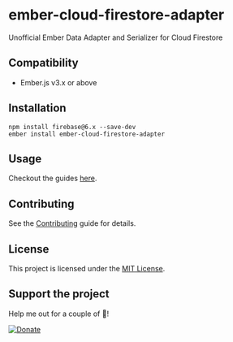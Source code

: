 ember-cloud-firestore-adapter
==============================================================================

Unofficial Ember Data Adapter and Serializer for Cloud Firestore


Compatibility
------------------------------------------------------------------------------

* Ember.js v3.x or above


Installation
------------------------------------------------------------------------------

```
npm install firebase@6.x --save-dev
ember install ember-cloud-firestore-adapter
```

Usage
------------------------------------------------------------------------------

Checkout the guides [here](https://github.com/mikkopaderes/ember-cloud-firestore-adapter/tree/master/guides).

Contributing
------------------------------------------------------------------------------

See the [Contributing](CONTRIBUTING.md) guide for details.


License
------------------------------------------------------------------------------

This project is licensed under the [MIT License](LICENSE.md).

Support the project
------------------------------------------------------------------------------

Help me out for a couple of :beers:!

[![Donate](https://www.paypalobjects.com/webstatic/mktg/logo/pp_cc_mark_37x23.jpg)](https://paypal.me/mikkopaderes)
